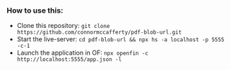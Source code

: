 ### How to use this:

- Clone this repository: `git clone https://github.com/connormccafferty/pdf-blob-url.git`
- Start the live-server: `cd pdf-blob-url && npx hs -a localhost -p 5555 -c-1`
- Launch the application in OF: `npx openfin -c http://localhost:5555/app.json -l`

